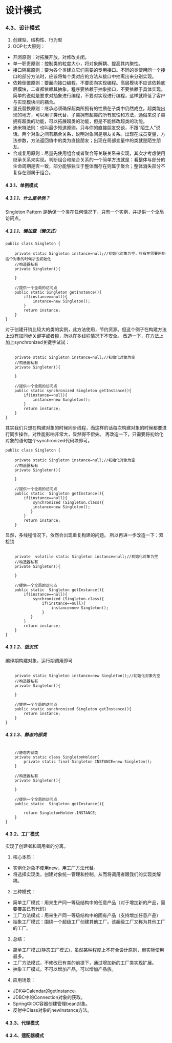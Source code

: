 # 设计模式
### 4.3、设计模式
1. 创建型、结构性、行为型
2. OOP七大原则：
* 开闭原则：对拓展开放，对修改关闭。
* 单一职责原则：控制类的粒度大小，将对象解耦、提高其内聚性。
* 接口隔离原则：要为各个类建立它们需要的专用接口。不同的类使用同一个接口的部分方法时，应该将每个类对应的方法从接口中抽离出来分别实现。
* 依赖倒置原则：要面向接口编程，不要面向实现编程。高层模块不应该依赖底层模块，二者都依赖其抽象。程序要依赖于抽象接口，不要依赖于具体实现。简单的说就是要求对抽象进行编程，不要对实现进行编程，这样就降低了客户与实现模块间的耦合。
* 里氏替换原则：继承必须确保超类所拥有的性质在子类中仍然成立。超类能出现的地方，可以用子类代替，子类拥有超类的所有属性和方法，通俗来说子类拥有超类的功能，可以拓展超类的功能，但是不能修改超类的功能。
* 迪米特法则：也叫最少知道原则。只与你的直接朋友交谈，不跟“陌生人”说话。两个对象之间有耦合关系，说明对象间是朋友关系。出现在成员变量，方法参数，方法返回值中的类为直接朋友；出现在局部变量中的类就是陌生朋友。
* 合成复用原则：尽量先使用组合或者聚合等关联关系来实现，其次才考虑使用继承关系来实现。判断组合和聚合关系的一个简单方法就是：看整体与部分的生命周期是否一致，部分能够独立于整体而存在则属于聚合；整体消失部分不复存在则属于组合。
#### 4.3.1、单例模式
##### 4.3.1.1、什么是单例？
Singleton Pattern 是确保一个类在任何情况下，只有一个实例，并提供一个全局访问点。
##### 4.3.1.1、懒加载（懒汉式）
```
public class Singleton {

    private static Singleton instance=null;//初始化对象为空，只有在需要用到这个对象的时候才去初始化
    //构造器私有
    private Singleton(){

    }

    //提供一个全局的访问点
    public static Singleton getInstance(){
        if(instance==null){
            instance=new Singleton();
        }
        return instance;
    }
}
```
对于创建开销比较大的类的实例，此方法使用，节约资源。但这个例子在构建方法上没有加同步关键字或者锁，所以在多线程情况下不安全。
改造一下，在方法上加上synchronized关键字试试：
```public class Singleton {

    private static Singleton instance=null;//初始化对象为空
    //构造器私有
    private Singleton(){

    }

    //提供一个全局的访问点
    public static synchronized Singleton getInstance(){
        if(instance==null){
            instance=new Singleton();
        }
        return instance;
    }
}
```
其实我们只想在构建对象的时候同步线程，而这样的话每次构建对象的时候都要进行同步操作，对性能影响非常大，显然得不偿失。
再改造一下，只需要将初始化对象的语句加个synchronized代码块即可。
```
public class Singleton {

    private static Singleton instance=null;//初始化对象为空
    //构造器私有
    private Singleton(){

    }

    //提供一个全局的访问点
    public static  Singleton getInstance(){
        if(instance==null){
            synchronized (Singleton.class){
            instance=new Singleton();
           }
        }
        return instance;
    }
```
显然，多线程情况下，依然会出现重复构建的问题。
所以再进一步改造一下：双检锁
```public class Singleton {

    private  volatile static Singleton instance=null;//初始化对象为空
    //构造器私有
    private Singleton(){

    }

    //提供一个全局的访问点
    public static  Singleton getInstance(){
        if(instance==null){
            synchronized (Singleton.class){
                if(instance==null){
                    instance=new Singleton();
                }
           }
        }
        return instance;
    }
}
```
##### 4.3.1.2、饿汉式
编译期构建对象，运行期调用即可
```public class Singleton {

    private static Singleton instance=new Singleton();//初始化对象为空
    //构造器私有
    private Singleton(){

    }

    //提供一个全局的访问点
    public static synchronized Singleton getInstance(){
        return instance;
    }
}
```
##### 4.3.1.3、静态内部类
```public class Singleton {

    //静态内部类
    private static class SingletonHolder{
        private static final Singleton INSTANCE=new Singleton();
    }

    //构造器私有
    private Singleton(){

    }

    //提供一个全局的访问点
    public static  Singleton getInstance(){

        return SingletonHolder.INSTANCE;
    }
}
```
#### 4.3.2、工厂模式
实现了创建者和调用者的分离。
1. 核心本质：
* 实例化对象不使用new，用工厂方法代替。
* 将选择实现类，创建对象统一管理和控制。从而将调用者跟我们的实现类解耦。
2. 三种模式：
* 简单工厂模式：用来生产同一等级结构中的任意产品（对于增加新的产品，需要覆盖已有代码）
* 工厂方法模式：用来生产同一等级结构中的固有产品（支持增加任意产品）
* 抽象工厂模式：围绕一个超级工厂创建其他工厂。该超级工厂又称为其他工厂的工厂。
3. 总结：
 * 简单工厂模式(静态工厂模式)，虽然某种程度上不符合设计原则，但实际使用最多。
 * 工厂方法模式，不修改已有类的前提下，通过增加新的工厂类实现扩展。
 * 抽象工厂模式，不可以增加产品，可以增加产品族。
 4. 应用场景：
 * JDK中Calendar的getInstance。
 * JDBC中的Connection对象的获取。
 * Spring中IOC容器创建管理bean对象。
 * 反射中Class对象的newInstance方法。
#### 4.3.3、代理模式
#### 4.3.4、适配器模式